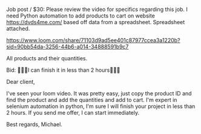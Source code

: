 Job post / $30:
Please review the video for specifics regarding this job. I need Python automation to add products to cart on website https://dvds4me.com/ based off data from a spreadsheet. Spreadsheet attached.

https://www.loom.com/share/71103d9ad5ee401c87977ccea3a1220b?sid=90bb54da-3256-44b6-a014-34888591b9c7

All products and their quantities.

Bid:
🔴🔴🔴I can finish it in less than 2 hours🔴🔴🔴

Dear client,

I've seen your loom video.
It was pretty easy, just copy the product ID and find the product and add the quantities and add to cart.
I'm expert in selenium automation in python, I'm sure I will finish your project in less than 2 hours.
If you send me offer, I can start immediately.

Best regards,
Michael.

